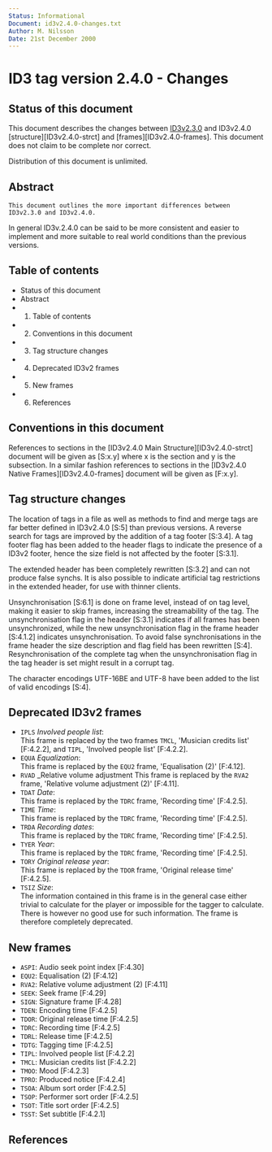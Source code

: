 ```yaml
---
Status: Informational
Document: id3v2.4.0-changes.txt
Author: M. Nilsson
Date: 21st December 2000
---
```


ID3 tag version 2.4.0 - Changes
===============================

Status of this document
-----------------------

This document describes the changes between [ID3v2.3.0] and ID3v2.4.0 [structure][ID3v2.4.0-strct] and [frames][ID3v2.4.0-frames]. 
This document does not claim to be complete nor correct. 

Distribution of this document is unlimited.

Abstract
--------
	This document outlines the more important differences between ID3v2.3.0 and ID3v2.4.0. 
In general ID3v.2.4.0 can be said to be more consistent and easier to implement and more suitable to real world conditions than the previous versions.

##	Table of contents

* 	Status of this document
* 	Abstract
* 1.	Table of contents
* 2.	Conventions in this document
* 3.	Tag structure changes
* 4.	Deprecated ID3v2 frames
* 5.	New frames
* 6.	References

## Conventions in this document

References to sections in the [ID3v2.4.0 Main Structure][ID3v2.4.0-strct] document 
will be given as [S:x.y] where x is the section and y is the subsection. 
In a similar fashion references to sections in the [ID3v2.4.0 Native Frames][ID3v2.4.0-frames] document 
will be given as [F:x.y].

## Tag structure changes

The location of tags in a file as well as methods to find and merge tags are far better defined in ID3v2.4.0 [S:5] than previous versions. 
A reverse search for tags are improved by the addition of a tag footer [S:3.4]. 
A tag footer flag has been added to the header flags to indicate the presence of a ID3v2 footer, 
hence the size field is not affected by the footer [S:3.1].

The extended header has been completely rewritten [S:3.2] and can not produce false synchs. 
It is also possible to indicate artificial tag restrictions in the extended header, for use with thinner clients.

Unsynchronisation [S:6.1] is done on frame level, instead of on tag level, making it easier to skip frames, increasing the streamability of the tag. 
The unsynchronisation flag in the header [S:3.1] indicates if all frames has been unsynchronized, 
while the new unsynchronisation flag in the frame header [S:4.1.2] indicates unsynchronisation. 
To avoid false synchronisations in the frame header the size description and flag field has been rewritten [S:4]. 
Resynchronisation of the complete tag when the unsynchronisation flag in the tag header is set might result in a corrupt tag.

The character encodings UTF-16BE and UTF-8 have been added to the list of valid encodings [S:4].

## Deprecated ID3v2 frames

* `IPLS` _Involved people list_:  
	This frame is replaced by the two frames `TMCL`, 'Musician credits list' [F:4.2.2], and `TIPL`, 'Involved people list' [F:4.2.2].
* `EQUA` _Equalization_:  
	This frame is replaced by the `EQU2` frame, 'Equalisation (2)' [F:4.12].
* `RVAD` _Relative volume adjustment
	This frame is replaced by the `RVA2` frame, 'Relative volume adjustment (2)' [F:4.11].
* `TDAT` _Date_:  
	This frame is replaced by the `TDRC` frame, 'Recording time' [F:4.2.5].
* `TIME` _Time_:  
	This frame is replaced by the `TDRC` frame, 'Recording time' [F:4.2.5].
* `TRDA` _Recording dates_:  
	This frame is replaced by the `TDRC` frame, 'Recording time' [F:4.2.5].
* `TYER` _Year_:  
	This frame is replaced by the `TDRC` frame, 'Recording time' [F:4.2.5].
* `TORY` _Original release year_:  
	This frame is replaced by the `TDOR` frame, 'Original release time' [F:4.2.5].
* `TSIZ` _Size_:  
	The information contained in this frame is in the general case either trivial to calculate for the player or impossible for the tagger to calculate. 
	There is however no good use for such information. 
	The frame is therefore completely deprecated.

## New frames

* `ASPI`:	Audio seek point index [F:4.30]
* `EQU2`:	Equalisation (2) [F:4.12]
* `RVA2`:	Relative volume adjustment (2) [F:4.11]
* `SEEK`:	Seek frame [F:4.29]
* `SIGN`:	Signature frame [F:4.28]
* `TDEN`:	Encoding time [F:4.2.5]
* `TDOR`:	Original release time [F:4.2.5]
* `TDRC`:	Recording time [F:4.2.5]
* `TDRL`:	Release time [F:4.2.5]
* `TDTG`:	Tagging time [F:4.2.5]
* `TIPL`:	Involved people list [F:4.2.2]
* `TMCL`:	Musician credits list [F:4.2.2]
* `TMOO`:	Mood [F:4.2.3]
* `TPRO`:	Produced notice [F:4.2.4]
* `TSOA`:	Album sort order [F:4.2.5]
* `TSOP`:	Performer sort order [F:4.2.5]
* `TSOT`:	Title sort order [F:4.2.5]
* `TSST`:	Set subtitle [F:4.2.1]

## References

  [ID3v2.3.0]: <http://www.id3.org/id3v2.3.0.txt> "Martin Nilsson: 'ID3v2 informal standard'"
  [ID3v2-frames]: <http//www.id3.org/id3v2.4.0-frames.txt> "Martin Nilsson: 'ID3 tag version 2.4.0 - Native Frames'"
  [ID3v2-strct]: <http//www.id3.org/id3v2.4.0-structure.txt> "Martin Nilsson, 'ID3 tag version 2.4.0 - Main Structure'"

